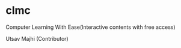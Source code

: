 # clmc
Computer Learning With Ease(Interactive contents with free access)

Utsav Majhi (Contributor)

